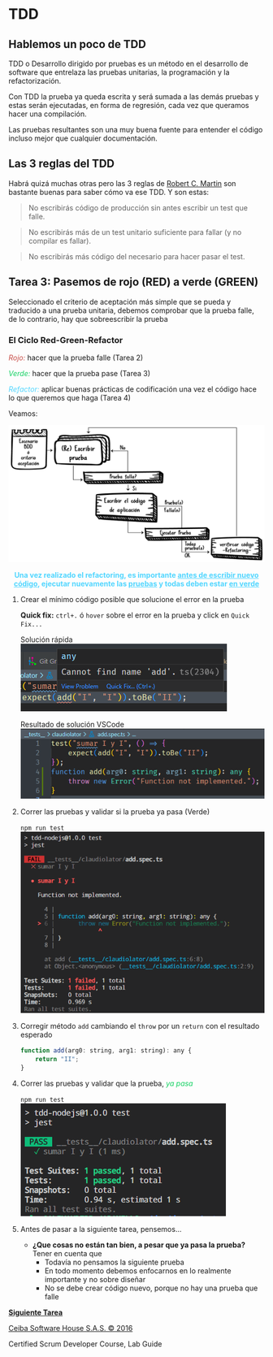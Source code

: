 # TDD

## Hablemos un poco de TDD

TDD o Desarrollo dirigido por pruebas es un método en el desarrollo de software que entrelaza las pruebas unitarias, la programación y la refactorización.

Con TDD la prueba ya queda escrita y será sumada a las demás pruebas y estas serán ejecutadas, en forma de regresión, cada vez que queramos hacer una compilación.

Las pruebas resultantes son una muy buena fuente para entender el código incluso mejor que cualquier documentación.

## Las 3 reglas del TDD

Habrá quizá muchas otras pero las 3 reglas de [Robert C. Martin](http://butunclebob.com/ArticleS.UncleBob.TheThreeRulesOfTdd) son bastante buenas para saber cómo va ese TDD. Y son estas:

> No escribirás código de producción sin antes escribir un test que falle.

> No escribirás más de un test unitario suficiente para fallar (y no compilar es fallar).

> No escribirás más código del necesario para hacer pasar el test.

## Tarea 3: Pasemos de rojo (RED) a verde (GREEN)

Seleccionado el criterio de aceptación más simple que se pueda y traducido a una prueba unitaria, debemos comprobar que la prueba falle, de lo contrario, hay que sobreescribir la prueba

### El Ciclo Red-Green-Refactor

<span style="color:#C9514B; font-style:italic">Rojo:</span> hacer que la prueba falle (Tarea 2)

<span style="color:#13D162; font-style:italic">Verde:</span> hacer que la prueba pase (Tarea 3)

<span style="color:#51D6FF; font-style:italic">Refactor:</span> aplicar buenas prácticas de codificación una vez el código hace lo que queremos que haga (Tarea 4)

Veamos:

![Ciclo de desarrollo basado en TDD](/workshop/CicloTDD.png "Ciclo TDD")

<!-- <img src="CicloTDD.png" width="600"> -->

<p style="color:#51D6FF; font-weight:bold; text-align:center">Una vez realizado el refactoring, es importante <span style="text-decoration:underline">antes de escribir nuevo código</span>, ejecutar nuevamente las <span style="text-decoration:underline">pruebas</span> y todas deben estar <span style="text-decoration:underline">en verde</span></p>

1. Crear el mínimo código posible que solucione el error en la prueba

    **Quick fix:** `ctrl+.` ó `hover` sobre el error en la prueba y click en `Quick Fix...`

    Solución rápida\
    ![Solución rápida](/workshop/QuickFix.png "Quick Fix")

    Resultado de solución VSCode\
    ![Resultado de solución VSCode](/workshop/ResultadoQuickFix.png "Resultado Quick Fix")

2. Correr las pruebas y validar si la prueba ya pasa (Verde)

    `npm run test`\
    ![Resultado de solución VSCode](/workshop/ResultadoPruebasFnNotImpl.png "Resultado Quick Fix")

3. Corregir método `add` cambiando el `throw` por un `return` con el resultado esperado

    ```javascript
    function add(arg0: string, arg1: string): any {
    	return "II";
    }
    ```

4. Correr las pruebas y validar que la prueba, <span style="color:#13D162; font-style:italic">ya pasa</span>

    `npm run test`\
    ![Resultado verde](/workshop/ResultadoPruebasVerde.png "Resultado Pruebas Verde")

5. Antes de pasar a la siguiente tarea, pensemos...
    - **¿Que cosas no están tan bien, a pesar que ya pasa la prueba?**\
       Tener en cuenta que
        - Todavía no pensamos la siguiente prueba
        - En todo momento debemos enfocarnos en lo realmente importante y no sobre diseñar
        - No se debe crear código nuevo, porque no hay una prueba que falle

**[Siguiente Tarea](../../../../tree/workshop-detail/4/workshop)**

[Ceiba Software House S.A.S. © 2016](https://www.ceiba.com.co/)

Certified Scrum Developer Course, Lab Guide
